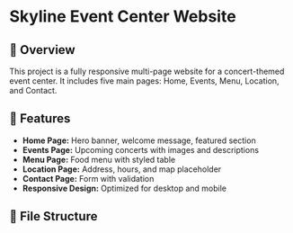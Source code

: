 # Skyline Event Center Website

## 🎯 Overview
This project is a fully responsive multi-page website for a concert-themed event center. It includes five main pages: Home, Events, Menu, Location, and Contact.

## 🔧 Features

- **Home Page:** Hero banner, welcome message, featured section
- **Events Page:** Upcoming concerts with images and descriptions
- **Menu Page:** Food menu with styled table
- **Location Page:** Address, hours, and map placeholder
- **Contact Page:** Form with validation
- **Responsive Design:** Optimized for desktop and mobile

## 📁 File Structure

